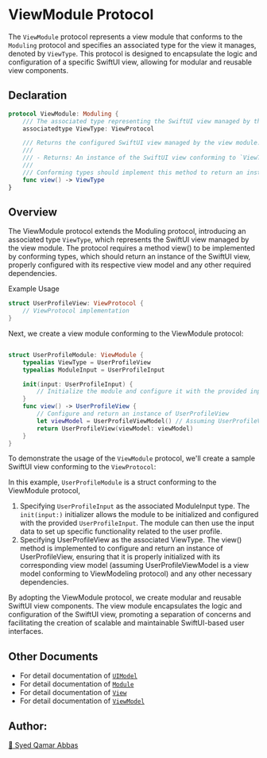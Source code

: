 
# ViewModule Protocol

The `ViewModule` protocol represents a view module that conforms to the `Moduling` protocol and specifies an associated type for the view it manages, denoted by `ViewType`. This protocol is designed to encapsulate the logic and configuration of a specific SwiftUI view, allowing for modular and reusable view components.

## Declaration

```swift
protocol ViewModule: Moduling {
    /// The associated type representing the SwiftUI view managed by the view module.
    associatedtype ViewType: ViewProtocol

    /// Returns the configured SwiftUI view managed by the view module.
    ///
    /// - Returns: An instance of the SwiftUI view conforming to `ViewType`.
    ///
    /// Conforming types should implement this method to return an instance of the SwiftUI view, properly configured with its respective view model and any other required dependencies.
    func view() -> ViewType
}
```

## Overview

The ViewModule protocol extends the Moduling protocol, introducing an associated type `ViewType`, which represents the SwiftUI view managed by the view module. The protocol requires a method view() to be implemented by conforming types, which should return an instance of the SwiftUI view, properly configured with its respective view model and any other required dependencies.

Example Usage

``` swift
struct UserProfileView: ViewProtocol {
    // ViewProtocol implementation
}
```
Next, we create a view module conforming to the ViewModule protocol:
``` swift

struct UserProfileModule: ViewModule {
    typealias ViewType = UserProfileView
    typealias ModuleInput = UserProfileInput

    init(input: UserProfileInput) {
        // Initialize the module and configure it with the provided input
    }
    func view() -> UserProfileView {
        // Configure and return an instance of UserProfileView
        let viewModel = UserProfileViewModel() // Assuming UserProfileViewModel is a view model conforming to ViewModeling protocol
        return UserProfileView(viewModel: viewModel)
    }
}

```

To demonstrate the usage of the `ViewModule` protocol, we'll create a sample SwiftUI view conforming to the `ViewProtocol`:

In this example, `UserProfileModule` is a struct conforming to the ViewModule protocol, 
 1. Specifying `UserProfileInput` as the associated ModuleInput type. The `init(input:)` initializer allows the module to be initialized and configured with the provided `UserProfileInput`. The module can then use the input data to set up specific functionality related to the user profile. 
 2. Specifying UserProfileView as the associated ViewType. The view() method is implemented to configure and return an instance of UserProfileView, ensuring that it is properly initialized with its corresponding view model (assuming UserProfileViewModel is a view model conforming to ViewModeling protocol) and any other necessary dependencies.

By adopting the ViewModule protocol, we create modular and reusable SwiftUI view components. The view module encapsulates the logic and configuration of the SwiftUI view, promoting a separation of concerns and facilitating the creation of scalable and maintainable SwiftUI-based user interfaces.


## Other Documents

- For detail documentation of [`UIModel`](UIModel.md)
- For detail documentation of [`Module`](Module.md)
- For detail documentation of [`View`](View.md)
- For detail documentation of [`ViewModel`](ViewModel.md)

## Author:
[🔗 Syed Qamar Abbas](https://www.linkedin.com/in/syed-qamar-abbas-2b23b794/)
